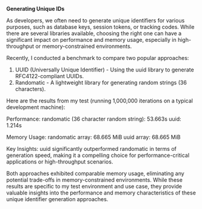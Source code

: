 **Generating Unique IDs**

As developers, we often need to generate unique identifiers for various purposes, such as database keys, session tokens, or tracking codes. While there are several libraries available, choosing the right one can have a significant impact on performance and memory usage, especially in high-throughput or memory-constrained environments.

Recently, I conducted a benchmark to compare two popular approaches:
1. UUID (Universally Unique Identifier) - Using the uuid library to generate RFC4122-compliant UUIDs.
2. Randomatic - A lightweight library for generating random strings (36 characters).

Here are the results from my test (running 1,000,000 iterations on a typical development machine):

Performance:
randomatic (36 character random string): 53.663s
uuid: 1.214s

Memory Usage:
randomatic array: 68.665 MiB
uuid array: 68.665 MiB

Key Insights:
uuid significantly outperformed randomatic in terms of generation speed, making it a compelling choice for performance-critical applications or high-throughput scenarios.

Both approaches exhibited comparable memory usage, eliminating any potential trade-offs in memory-constrained environments. While these results are specific to my test environment and use case, they provide valuable insights into the performance and memory characteristics of these unique identifier generation approaches.

